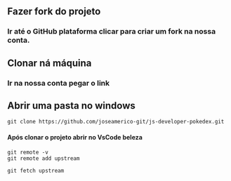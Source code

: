 ## Fazer fork do projeto 

### Ir até o GitHub plataforma clicar para criar um fork na nossa conta.

## Clonar ná máquina

### Ir na nossa conta pegar o link 

## Abrir uma pasta no windows 

```
git clone https://github.com/joseamerico-git/js-developer-pokedex.git
```

#### Após clonar o projeto abrir no VsCode beleza
```
git remote -v
git remote add upstream

git fetch upstream

```


